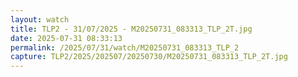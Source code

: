 ```yaml
---
layout: watch
title: TLP2 - 31/07/2025 - M20250731_083313_TLP_2T.jpg
date: 2025-07-31 08:33:13
permalink: /2025/07/31/watch/M20250731_083313_TLP_2
capture: TLP2/2025/202507/20250730/M20250731_083313_TLP_2T.jpg
---
```

